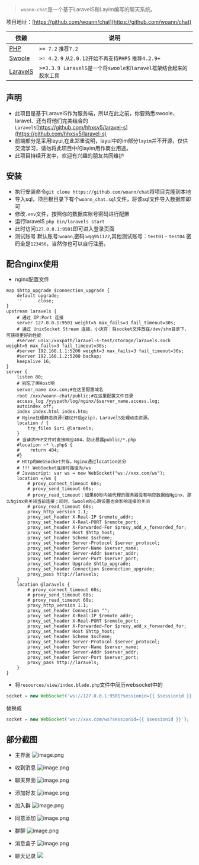 > `woann-chat`是一个基于LaravelS和Layim编写的聊天系统。

项目地址：[https://github.com/woann/chat](https://github.com/woann/chat)

| 依赖 | 说明 |
| -------- | -------- |
| [PHP](https://secure.php.net/manual/zh/install.php) | `>= 7.2` `推荐7.2` |
| [Swoole](https://www.swoole.com/) | `>= 4.2.9` `从2.0.12开始不再支持PHP5` `推荐4.2.9+` |
| [LaravelS](https://github.com/hhxsv5/laravel-s) | `>=3.3.9 LaravelS是一个将swoole和laravel框架结合起来的胶水工具` |

## 声明
* 此项目是基于LaravelS作为服务端，所以在此之前，你要熟悉swoole、laravel、还有将他们完美结合的`LaravelS`[https://github.com/hhxsv5/laravel-s](https://github.com/hhxsv5/laravel-s)
* 前端部分是采用layui,在此郑重说明，layui中的im部分`layim`并不开源，仅供交流学习，请勿将此项目中的layim用作商业用途。
* 此项目持续开发中，欢迎有兴趣的朋友共同维护

## 安装
* 执行安装命令`git clone https://github.com/woann/chat`将项目克隆到本地
* 导入sql，项目根目录下有个`woann_chat.sql`文件，将该sql文件导入数据库即可
* 修改`.env`文件，按照你的数据库账号密码进行配置
* 运行laravelS `php bin/laravels start`
* 此时访问`127.0.0.1:9501`即可进入登录页面
* 测试账号 默认账号:`woann`,密码:`wqg951122`,其他测试账号：`test01` - `test04` 密码全是`123456`，当然你也可以自行注册。

## 配合nginx使用
* nginx配置文件
```nginx
map $http_upgrade $connection_upgrade {
    default upgrade;
    ''      close;
}
upstream laravels {
    # 通过 IP:Port 连接
    server 127.0.0.1:9501 weight=5 max_fails=3 fail_timeout=30s;
    # 通过 UnixSocket Stream 连接，小诀窍：将socket文件放在/dev/shm目录下，可获得更好的性能
    #server unix:/xxxpath/laravel-s-test/storage/laravels.sock weight=5 max_fails=3 fail_timeout=30s;
    #server 192.168.1.1:5200 weight=3 max_fails=3 fail_timeout=30s;
    #server 192.168.1.2:5200 backup;
    keepalive 16;
}
server {
    listen 80;
    # 别忘了绑Host哟
    server_name xxx.com;#在这里配置域名
    root /xxx/woann-chat/public;#在这里配置文件目录
    access_log /yyypath/log/nginx/$server_name.access.log;
    autoindex off;
    index index.html index.htm;
    # Nginx处理静态资源(建议开启gzip)，LaravelS处理动态资源。
    location / {
        try_files $uri @laravels;
    }
    # 当请求PHP文件时直接响应404，防止暴露public/*.php
    #location ~* \.php$ {
    #    return 404;
    #}
    # Http和WebSocket共存，Nginx通过location区分
    # !!! WebSocket连接时路径为/ws
    # Javascript: var ws = new WebSocket("ws://xxx.com/ws");
    location =/ws {
        # proxy_connect_timeout 60s;
        # proxy_send_timeout 60s;
        # proxy_read_timeout：如果60秒内被代理的服务器没有响应数据给Nginx，那么Nginx会关闭当前连接；同时，Swoole的心跳设置也会影响连接的关闭
        # proxy_read_timeout 60s;
        proxy_http_version 1.1;
        proxy_set_header X-Real-IP $remote_addr;
        proxy_set_header X-Real-PORT $remote_port;
        proxy_set_header X-Forwarded-For $proxy_add_x_forwarded_for;
        proxy_set_header Host $http_host;
        proxy_set_header Scheme $scheme;
        proxy_set_header Server-Protocol $server_protocol;
        proxy_set_header Server-Name $server_name;
        proxy_set_header Server-Addr $server_addr;
        proxy_set_header Server-Port $server_port;
        proxy_set_header Upgrade $http_upgrade;
        proxy_set_header Connection $connection_upgrade;
        proxy_pass http://laravels;
    }
    location @laravels {
        # proxy_connect_timeout 60s;
        # proxy_send_timeout 60s;
        # proxy_read_timeout 60s;
        proxy_http_version 1.1;
        proxy_set_header Connection "";
        proxy_set_header X-Real-IP $remote_addr;
        proxy_set_header X-Real-PORT $remote_port;
        proxy_set_header X-Forwarded-For $proxy_add_x_forwarded_for;
        proxy_set_header Host $http_host;
        proxy_set_header Scheme $scheme;
        proxy_set_header Server-Protocol $server_protocol;
        proxy_set_header Server-Name $server_name;
        proxy_set_header Server-Addr $server_addr;
        proxy_set_header Server-Port $server_port;
        proxy_pass http://laravels;
    }
}
```
* 将`resources/view/index.blade.php`文件中简历websocket中的
```javascript
socket = new WebSocket('ws://127.0.0.1:9501?sessionid={{ $sessionid }}');
```
替换成
```javascript
socket = new WebSocket('ws://xxx.com/ws?sessionid={{ $sessionid }}');
```

## 部分截图
* 主界面
![image.png](https://upload-images.jianshu.io/upload_images/9160823-0a98529381fb35be.png?imageMogr2/auto-orient/strip%7CimageView2/2/w/1240)

* 收到消息
![image.png](https://upload-images.jianshu.io/upload_images/9160823-c94eabb2198f88c9.png?imageMogr2/auto-orient/strip%7CimageView2/2/w/1240)

* 聊天界面
![image.png](https://upload-images.jianshu.io/upload_images/9160823-1147cbfa7048bd36.png?imageMogr2/auto-orient/strip%7CimageView2/2/w/1240)

* 添加好友
![image.png](https://upload-images.jianshu.io/upload_images/9160823-437b3e463d54bdc2.png?imageMogr2/auto-orient/strip%7CimageView2/2/w/1240)

* 加入群
![image.png](https://upload-images.jianshu.io/upload_images/9160823-52f2c910912ee606.png?imageMogr2/auto-orient/strip%7CimageView2/2/w/1240)

* 同意添加
![image.png](https://upload-images.jianshu.io/upload_images/9160823-f1b7f520e1d03a7b.png?imageMogr2/auto-orient/strip%7CimageView2/2/w/1240)

* 群聊
![image.png](https://upload-images.jianshu.io/upload_images/9160823-28901e6c1ed6f234.png?imageMogr2/auto-orient/strip%7CimageView2/2/w/1240)


* 消息盒子
![image.png](https://upload-images.jianshu.io/upload_images/9160823-12f0e5e20739b12f.png?imageMogr2/auto-orient/strip%7CimageView2/2/w/1240)


* 聊天记录
![](https://upload-images.jianshu.io/upload_images/9160823-16319fd32a85ac96.png?imageMogr2/auto-orient/strip%7CimageView2/2/w/1240)
